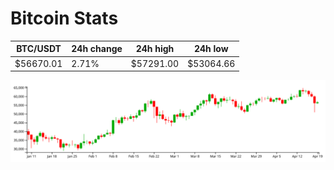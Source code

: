 # Bitcoin Stats

BTC/USDT|24h change|24h high|24h low|
|---|---|---|---|
|$56670.01|2.71%|$57291.00|$53064.66|

<img src="./chart.svg">
